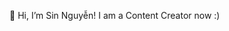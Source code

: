  👋 Hi, I’m Sin Nguyễn! I am a Content Creator now :)

<!---
sinn0119/sinn0119 is a ✨ special ✨ repository because its `README.md` (this file) appears on your GitHub profile.
You can click the Preview link to take a look at your changes.
--->
